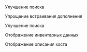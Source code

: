 Улучшение поиска

Упрощение встраивания дополнения

Улучшение поиска

Отображение инвентарных данных

Отображение описания хоста
